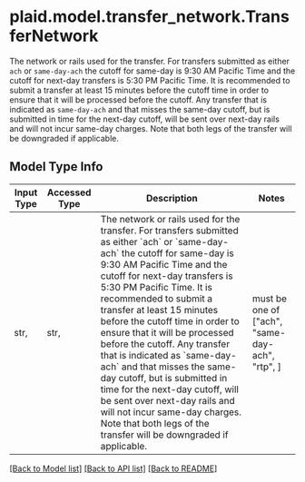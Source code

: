 # plaid.model.transfer_network.TransferNetwork

The network or rails used for the transfer.  For transfers submitted as either `ach` or `same-day-ach` the cutoff for same-day is 9:30 AM Pacific Time and the cutoff for next-day transfers is 5:30 PM Pacific Time. It is recommended to submit a transfer at least 15 minutes before the cutoff time in order to ensure that it will be processed before the cutoff. Any transfer that is indicated as `same-day-ach` and that misses the same-day cutoff, but is submitted in time for the next-day cutoff, will be sent over next-day rails and will not incur same-day charges. Note that both legs of the transfer will be downgraded if applicable.

## Model Type Info
Input Type | Accessed Type | Description | Notes
------------ | ------------- | ------------- | -------------
str,  | str,  | The network or rails used for the transfer.  For transfers submitted as either &#x60;ach&#x60; or &#x60;same-day-ach&#x60; the cutoff for same-day is 9:30 AM Pacific Time and the cutoff for next-day transfers is 5:30 PM Pacific Time. It is recommended to submit a transfer at least 15 minutes before the cutoff time in order to ensure that it will be processed before the cutoff. Any transfer that is indicated as &#x60;same-day-ach&#x60; and that misses the same-day cutoff, but is submitted in time for the next-day cutoff, will be sent over next-day rails and will not incur same-day charges. Note that both legs of the transfer will be downgraded if applicable. | must be one of ["ach", "same-day-ach", "rtp", ] 

[[Back to Model list]](../../README.md#documentation-for-models) [[Back to API list]](../../README.md#documentation-for-api-endpoints) [[Back to README]](../../README.md)

